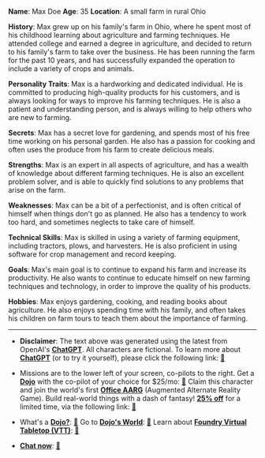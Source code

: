 **Name**: Max Doe
**Age**: 35
**Location**: A small farm in rural Ohio

**History**:
Max grew up on his family's farm in Ohio, where he spent most of his childhood learning about agriculture and farming techniques. He attended college and earned a degree in agriculture, and decided to return to his family's farm to take over the business. He has been running the farm for the past 10 years, and has successfully expanded the operation to include a variety of crops and animals.

**Personality Traits**:
Max is a hardworking and dedicated individual. He is committed to producing high-quality products for his customers, and is always looking for ways to improve his farming techniques. He is also a patient and understanding person, and is always willing to help others who are new to farming.

**Secrets**:
Max has a secret love for gardening, and spends most of his free time working on his personal garden. He also has a passion for cooking and often uses the produce from his farm to create delicious meals.

**Strengths**:
Max is an expert in all aspects of agriculture, and has a wealth of knowledge about different farming techniques. He is also an excellent problem solver, and is able to quickly find solutions to any problems that arise on the farm.

**Weaknesses**:
Max can be a bit of a perfectionist, and is often critical of himself when things don't go as planned. He also has a tendency to work too hard, and sometimes neglects to take care of himself.

**Technical Skills**:
Max is skilled in using a variety of farming equipment, including tractors, plows, and harvesters. He is also proficient in using software for crop management and record keeping.

**Goals**:
Max's main goal is to continue to expand his farm and increase its productivity. He also wants to continue to educate himself on new farming techniques and technology, in order to improve the quality of his products.

**Hobbies**:
Max enjoys gardening, cooking, and reading books about agriculture. He also enjoys spending time with his family, and often takes his children on farm tours to teach them about the importance of farming.
 

---
* **Disclaimer**: The text above was generated using the latest from OpenAI's [**ChatGPT**](https://openai.com/blog/chatgpt/).  All characters are fictional.  To learn more about [**ChatGPT**](https://openai.com/blog/chatgpt/) (or to try it yourself), please click the following link: [:closed_book:](https://openai.com/blog/chatgpt/)

* Missions are to the lower left of your screen, co-pilots to the right. Get a [**Dojo**](https://workmates.live/marketplace) with the co-pilot of your choice for $25/mo: [:green_book:](https://workmates.live/marketplace) Claim this character and join the world's first [**Office AARG**](https://dojos.world) (Augmented Alternate Reality Game). Build real-world things with a dash of fantasy! [**25% off**](https://blog.workmates.live/deal-on-a-dojo) for a limited time, via the following link: [:green_book:](https://blog.workmates.live/deal-on-a-dojo) 

* What's a [**Dojo?**](https://workdojos.com): [:blue_book:](https://workdojos.com)  Go to [**Dojo's World**](https://dojos.world): [:blue_book:](https://dojos.world)  Learn about [**Foundry Virtual Tabletop (VTT)**](https://foundryvtt.com): [:closed_book:](https://foundryvtt.com/)

* [**Chat now**](https://chat.workmates.live/channel/support): [:ledger:](https://chat.workmates.live/channel/support)